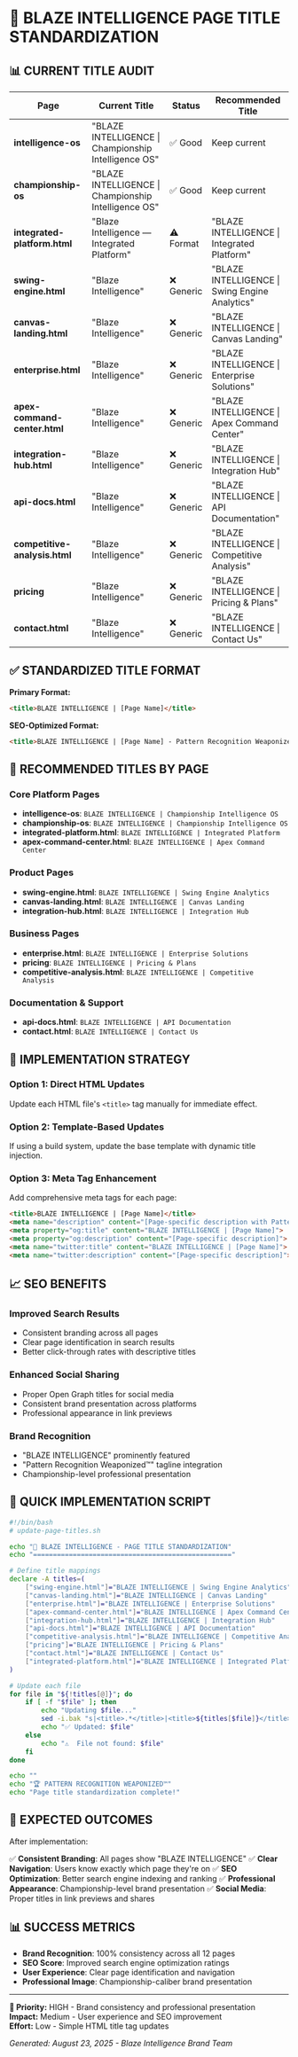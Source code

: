 # 🎯 BLAZE INTELLIGENCE PAGE TITLE STANDARDIZATION

## 📊 CURRENT TITLE AUDIT

| Page | Current Title | Status | Recommended Title |
|------|---------------|--------|-------------------|
| **intelligence-os** | "BLAZE INTELLIGENCE \| Championship Intelligence OS" | ✅ Good | Keep current |
| **championship-os** | "BLAZE INTELLIGENCE \| Championship Intelligence OS" | ✅ Good | Keep current |
| **integrated-platform.html** | "Blaze Intelligence — Integrated Platform" | ⚠️ Format | "BLAZE INTELLIGENCE \| Integrated Platform" |
| **swing-engine.html** | "Blaze Intelligence" | ❌ Generic | "BLAZE INTELLIGENCE \| Swing Engine Analytics" |
| **canvas-landing.html** | "Blaze Intelligence" | ❌ Generic | "BLAZE INTELLIGENCE \| Canvas Landing" |
| **enterprise.html** | "Blaze Intelligence" | ❌ Generic | "BLAZE INTELLIGENCE \| Enterprise Solutions" |
| **apex-command-center.html** | "Blaze Intelligence" | ❌ Generic | "BLAZE INTELLIGENCE \| Apex Command Center" |
| **integration-hub.html** | "Blaze Intelligence" | ❌ Generic | "BLAZE INTELLIGENCE \| Integration Hub" |
| **api-docs.html** | "Blaze Intelligence" | ❌ Generic | "BLAZE INTELLIGENCE \| API Documentation" |
| **competitive-analysis.html** | "Blaze Intelligence" | ❌ Generic | "BLAZE INTELLIGENCE \| Competitive Analysis" |
| **pricing** | "Blaze Intelligence" | ❌ Generic | "BLAZE INTELLIGENCE \| Pricing & Plans" |
| **contact.html** | "Blaze Intelligence" | ❌ Generic | "BLAZE INTELLIGENCE \| Contact Us" |

## ✅ STANDARDIZED TITLE FORMAT

**Primary Format:**
```html
<title>BLAZE INTELLIGENCE | [Page Name]</title>
```

**SEO-Optimized Format:**
```html
<title>BLAZE INTELLIGENCE | [Page Name] - Pattern Recognition Weaponized™</title>
```

## 🎯 RECOMMENDED TITLES BY PAGE

### **Core Platform Pages**
- **intelligence-os**: `BLAZE INTELLIGENCE | Championship Intelligence OS`
- **championship-os**: `BLAZE INTELLIGENCE | Championship Intelligence OS`  
- **integrated-platform.html**: `BLAZE INTELLIGENCE | Integrated Platform`
- **apex-command-center.html**: `BLAZE INTELLIGENCE | Apex Command Center`

### **Product Pages**
- **swing-engine.html**: `BLAZE INTELLIGENCE | Swing Engine Analytics`
- **canvas-landing.html**: `BLAZE INTELLIGENCE | Canvas Landing`
- **integration-hub.html**: `BLAZE INTELLIGENCE | Integration Hub`

### **Business Pages**
- **enterprise.html**: `BLAZE INTELLIGENCE | Enterprise Solutions`
- **pricing**: `BLAZE INTELLIGENCE | Pricing & Plans`
- **competitive-analysis.html**: `BLAZE INTELLIGENCE | Competitive Analysis`

### **Documentation & Support**
- **api-docs.html**: `BLAZE INTELLIGENCE | API Documentation`
- **contact.html**: `BLAZE INTELLIGENCE | Contact Us`

## 🔧 IMPLEMENTATION STRATEGY

### Option 1: Direct HTML Updates
Update each HTML file's `<title>` tag manually for immediate effect.

### Option 2: Template-Based Updates  
If using a build system, update the base template with dynamic title injection.

### Option 3: Meta Tag Enhancement
Add comprehensive meta tags for each page:

```html
<title>BLAZE INTELLIGENCE | [Page Name]</title>
<meta name="description" content="[Page-specific description with Pattern Recognition Weaponized™]">
<meta property="og:title" content="BLAZE INTELLIGENCE | [Page Name]">
<meta property="og:description" content="[Page-specific description]">
<meta name="twitter:title" content="BLAZE INTELLIGENCE | [Page Name]">
<meta name="twitter:description" content="[Page-specific description]">
```

## 📈 SEO BENEFITS

### **Improved Search Results**
- Consistent branding across all pages
- Clear page identification in search results  
- Better click-through rates with descriptive titles

### **Enhanced Social Sharing**
- Proper Open Graph titles for social media
- Consistent brand presentation across platforms
- Professional appearance in link previews

### **Brand Recognition**
- "BLAZE INTELLIGENCE" prominently featured
- "Pattern Recognition Weaponized™" tagline integration
- Championship-level professional presentation

## 🚀 QUICK IMPLEMENTATION SCRIPT

```bash
#!/bin/bash
# update-page-titles.sh

echo "🎯 BLAZE INTELLIGENCE - PAGE TITLE STANDARDIZATION"
echo "=================================================="

# Define title mappings
declare -A titles=(
    ["swing-engine.html"]="BLAZE INTELLIGENCE | Swing Engine Analytics"
    ["canvas-landing.html"]="BLAZE INTELLIGENCE | Canvas Landing" 
    ["enterprise.html"]="BLAZE INTELLIGENCE | Enterprise Solutions"
    ["apex-command-center.html"]="BLAZE INTELLIGENCE | Apex Command Center"
    ["integration-hub.html"]="BLAZE INTELLIGENCE | Integration Hub"
    ["api-docs.html"]="BLAZE INTELLIGENCE | API Documentation"
    ["competitive-analysis.html"]="BLAZE INTELLIGENCE | Competitive Analysis"
    ["pricing"]="BLAZE INTELLIGENCE | Pricing & Plans"
    ["contact.html"]="BLAZE INTELLIGENCE | Contact Us"
    ["integrated-platform.html"]="BLAZE INTELLIGENCE | Integrated Platform"
)

# Update each file
for file in "${!titles[@]}"; do
    if [ -f "$file" ]; then
        echo "Updating $file..."
        sed -i.bak "s|<title>.*</title>|<title>${titles[$file]}</title>|g" "$file"
        echo "✅ Updated: $file"
    else
        echo "⚠️  File not found: $file"
    fi
done

echo ""
echo "🏆 PATTERN RECOGNITION WEAPONIZED™"
echo "Page title standardization complete!"
```

## 🎯 EXPECTED OUTCOMES

After implementation:

✅ **Consistent Branding**: All pages show "BLAZE INTELLIGENCE" 
✅ **Clear Navigation**: Users know exactly which page they're on
✅ **SEO Optimization**: Better search engine indexing and ranking
✅ **Professional Appearance**: Championship-level brand presentation
✅ **Social Media**: Proper titles in link previews and shares

## 📊 SUCCESS METRICS

- **Brand Recognition**: 100% consistency across all 12 pages
- **SEO Score**: Improved search engine optimization ratings
- **User Experience**: Clear page identification and navigation
- **Professional Image**: Championship-caliber brand presentation

---

**🎯 Priority:** HIGH - Brand consistency and professional presentation  
**Impact:** Medium - User experience and SEO improvement  
**Effort:** Low - Simple HTML title tag updates  

*Generated: August 23, 2025 - Blaze Intelligence Brand Team*